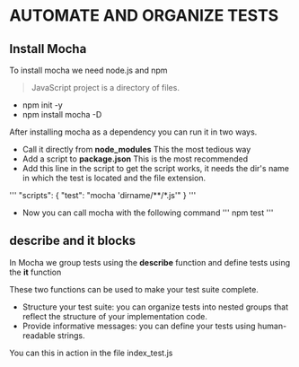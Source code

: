 # AUTOMATE AND ORGANIZE TESTS

## Install Mocha

To install mocha we need node.js and npm
> JavaScript project is a directory of files.

+ npm init -y
+ npm install mocha -D

After installing mocha as a dependency you can run it in two ways.

+ Call it directly from  **node_modules** This the most tedious way
+ Add a script to **package.json** This is the most recommended
+ Add this line in the script to get the script works, it needs the
  dir's name in which the test is located and the file extension.

'''
    "scripts": {
        "test": "mocha 'dirname/**/*.js'"
    }
'''

+ Now you can call mocha with the following command
'''
    npm test
'''

## describe and it blocks

In Mocha we group tests using the **describe** function and define tests
using the **it** function

These two functions can be used to make your test suite complete.

+ Structure your test suite: you can organize tests into nested groups that reflect the
                             structure of your implementation code.
+ Provide informative messages: you can define your tests using human-readable strings.

You can this in action in the file index_test.js 